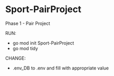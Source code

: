 # Sport-PairProject

Phase 1 - Pair Project

RUN:

- go mod init Sport-PairProject
- go mod tidy

CHANGE:

- .env_DB to .env and fill with appropriate value
